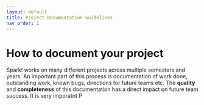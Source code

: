 ```yaml
---
layout: default
title: Project Documentation Guidelines
nav_order: 1
---
```


# How to document your project

Spark! works on many different projects across multiple semesters and years. An important part of this process is documentation of work done, outstanding work, known bugs, directions for future teams etc. The **quality** and **completeness** of this documentation has a direct impact on future team success. It is very imporatnt  P